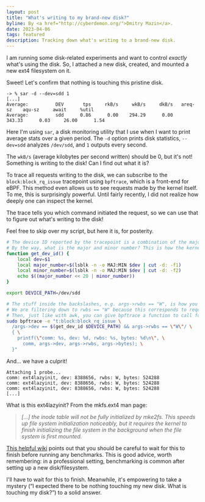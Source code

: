```yaml
---
layout: post
title: "What's writing to my brand-new disk?"
byline: By <a href="http://cyberdemon.org/">Dmitry Mazin</a>.
date: 2023-04-06
tags: featured
description: Tracking down what's writing to a brand-new disk.
---
```

I am running some disk-related experiments and want to control *exactly* what's using the disk. So, I attached a new disk, created, and mounted a new ext4 filesystem on it.

Sweet! Let's confirm that nothing is touching this pristine disk.

```
-> % sar -d --dev=sdd 1
[...]
Average:          DEV       tps     rkB/s     wkB/s     dkB/s   areq-sz    aqu-sz     await     %util
Average:          sdd      0.86      0.00    294.29      0.00    343.33      0.03     26.00      1.54
```

Here I'm using `sar`, a disk monitoring utility that I use when I want to print average stats over a given period. The `-d` option prints disk statistics, `--dev=sdd` analyzes `/dev/sdd`, and `1` outputs every second.

The `wkB/s` (average kilobytes per second written) should be 0, but it's not! Something is writing to the disk! Can I find out what it is?

To trace all requests writing to the disk, we can subscribe to the `block:block_rq_issue` tracepoint using `bpftrace`, which is a front-end for eBPF. This method even allows us to see requests made by the kernel itself. To me, this is surprisingly powerful. Until fairly recently, I did not realize how deeply one can inspect the kernel.

The trace tells you which command initiated the request, so we can use that to figure out what's writing to the disk!

Feel free to skip over my script, but here it is, for posterity.
```bash
# The device ID reported by the tracepoint is a combination of the major and minor numbers of the device, packed into a single integer value. This is the first time in my life I've actually had to do any bit manipulation.
# By the way, what is the major and minor number? This is how the kernel *actually* identifies disks. This is similar to how your numeric user ID is how the kernel *actually* identifies you – your actual username is a mere convenience.
function get_dev_id() {
    local dev=$1
    local major_number=$(lsblk -n -o MAJ:MIN $dev | cut -d: -f1)
    local minor_number=$(lsblk -n -o MAJ:MIN $dev | cut -d: -f2)
    echo $((major_number << 20 | minor_number))
}

export DEVICE_PATH=/dev/sdd

# The stuff inside the backslashes, e.g. args->rwbs == "W", is how you filter events in bpftrace.
# We are filtering down to rwbs == "W" because this corresponds to requests to actually write to the disk.
# Then, just like with awk, you can give bpftrace a function to call for each trace. In our case, we're just printing the bits of the trace payload that we care about: the command, the size of the request, the device, and the request type.
sudo bpftrace -e "t:block:block_rq_issue \
  /args->dev == $(get_dev_id $DEVICE_PATH) && args->rwbs == \"W\"/ \
  { \
    printf(\"comm: %s, dev: %d, rwbs: %s, bytes: %d\n\", \
      comm, args->dev, args->rwbs, args->bytes); \
  }"
```

And… we have a culprit!

```
Attaching 1 probe...
comm: ext4lazyinit, dev: 8388656, rwbs: W, bytes: 524288
comm: ext4lazyinit, dev: 8388656, rwbs: W, bytes: 524288
comm: ext4lazyinit, dev: 8388656, rwbs: W, bytes: 524288
[...]
```

What is this ext4lazyinit?
From the mkfs.ext4 man page:
> *[…] the inode table will not be fully initialized by mke2fs. This speeds up file system initialization noticeably, but it requires the kernel to finish initializing the file system in the background when the file system is first mounted.*  

[This helpful wiki](https://www.thomas-krenn.com/en/wiki/Ext4_Filesystem#Lazy_Initialization) points out that you should be careful to wait for this to finish before running any benchmarks. This is good advice, worth remembering: in a professional setting, benchmarking is common after setting up a new disk/filesystem.

I'll have to wait for this to finish. Meanwhile, it's empowering to take a mystery (“I expected there to be nothing touching my new disk. What is touching my disk?”) to a solid answer. 
